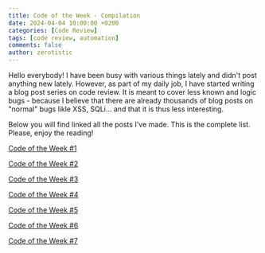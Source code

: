 ```yaml
---
title: Code of the Week - Compilation
date: 2024-04-04 10:00:00 +0200
categories: [Code Review]
tags: [code review, automation]
comments: false
author: zerotistic
---
```


Hello everybody! I have been busy with various things lately and didn't post anything new lately. However, as part of my daily job, I have started writing a blog post series on code review. It is meant to cover less known and logic bugs - because I believe that there are already thousands of blog posts on "normal" bugs likle XSS, SQLi… and that it is thus less interesting.

Below you will find linked all the posts I've made. This is the complete list.
Please, enjoy the reading!

[Code of the Week #1](https://www.hackcyom.com/2024/02/code-of-the-week/)

[Code of the Week #2](https://www.hackcyom.com/2024/02/code-of-the-week-2/)

[Code of the Week #3](https://www.hackcyom.com/2024/03/code-of-the-week-3/)

[Code of the Week #4](https://www.hackcyom.com/2024/03/code-of-the-week-4/)

[Code of the Week #5](https://www.hackcyom.com/2024/06/code-of-the-week-5/)

[Code of the Week #6](https://www.hackcyom.com/2024/07/code-of-the-week-6/)

[Code of the Week #7](https://www.hackcyom.com/2024/08/code-of-the-week-7/)

